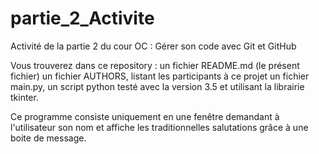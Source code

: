 # partie_2_Activite
Activité de la partie 2 du cour OC : Gérer son code avec Git et GitHub

Vous trouverez dans ce repository :
	un fichier README.md (le présent fichier)
	un fichier AUTHORS, listant les participants à ce projet
	un fichier main.py, un script python testé avec la version 3.5 et utilisant
la librairie tkinter.

Ce programme consiste uniquement en une fenêtre demandant à l'utilisateur son nom et 
affiche les traditionnelles salutations grâce à une boite de message.
